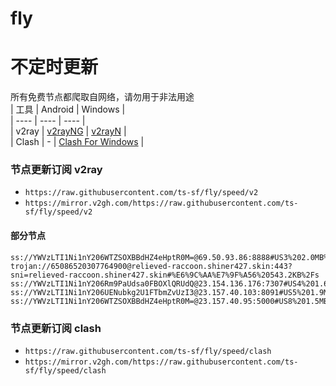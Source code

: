 # fly
# 不定时更新
所有免费节点都爬取自网络，请勿用于非法用途  
|  工具  | Android  | Windows  |  
|  ----  | ----   | ----  |  
| v2ray  | [v2rayNG](https://github.com/2dust/v2rayNG/releases) | [v2rayN](https://github.com/2dust/v2rayN/releases) |  
| Clash  | - | [Clash For Windows](https://github.com/2dust/clashN/releases) | 
  
### 节点更新订阅  v2ray
- `https://raw.githubusercontent.com/ts-sf/fly/speed/v2`  
- `https://mirror.v2gh.com/https://raw.githubusercontent.com/ts-sf/fly/speed/v2`  

#### 部分节点  
``` 
ss://YWVzLTI1Ni1nY206WTZSOXBBdHZ4eHptR0M=@69.50.93.86:8888#US3%202.0MB%2Fs
trojan://65086520307764900@relieved-raccoon.shiner427.skin:443?sni=relieved-raccoon.shiner427.skin#%E6%9C%AA%E7%9F%A56%20543.2KB%2Fs
ss://YWVzLTI1Ni1nY206Rm9PaUdsa0FBOXlQRUdQ@23.154.136.176:7307#US4%201.6MB%2Fs
ss://YWVzLTI1Ni1nY206UENubkg2U1FTbmZvUzI3@23.157.40.103:8091#US5%201.9MB%2Fs
ss://YWVzLTI1Ni1nY206WTZSOXBBdHZ4eHptR0M=@23.157.40.95:5000#US8%201.5MB%2Fs
```
### 节点更新订阅  clash
- `https://raw.githubusercontent.com/ts-sf/fly/speed/clash`  
- `https://mirror.v2gh.com/https://raw.githubusercontent.com/ts-sf/fly/speed/clash`  



